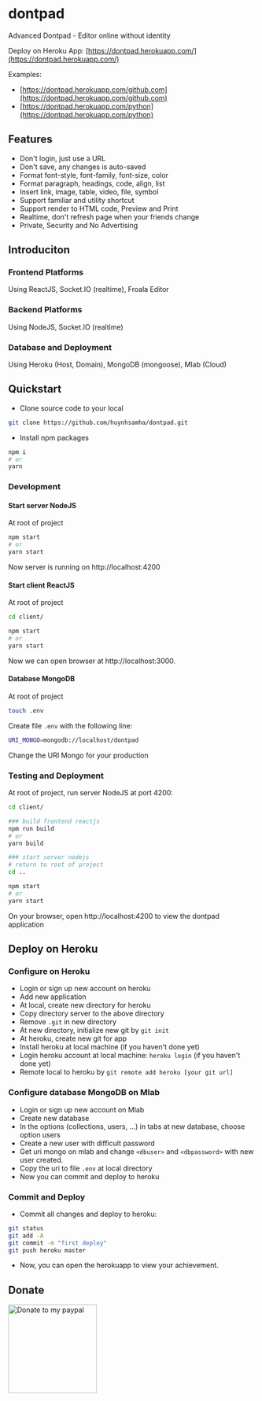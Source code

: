 # dontpad

Advanced Dontpad - Editor online without identity

Deploy on Heroku App: [https://dontpad.herokuapp.com/](https://dontpad.herokuapp.com/)

Examples:
+ [https://dontpad.herokuapp.com/github.com](https://dontpad.herokuapp.com/github.com)
+ [https://dontpad.herokuapp.com/python](https://dontpad.herokuapp.com/python)

## Features
+ Don't login, just use a URL
+ Don't save, any changes is auto-saved
+ Format font-style, font-family, font-size, color
+ Format paragraph, headings, code, align, list
+ Insert link, image, table, video, file, symbol
+ Support familiar and utility shortcut
+ Support render to HTML code, Preview and Print
+ Realtime, don't refresh page when your friends change
+ Private, Security and No Advertising

## Introduciton

### Frontend Platforms

Using ReactJS, Socket.IO (realtime), Froala Editor

### Backend Platforms

Using NodeJS, Socket.IO (realtime)

### Database and Deployment

Using Heroku (Host, Domain), MongoDB (mongoose), Mlab (Cloud)


## Quickstart

+ Clone source code to your local

```bash
git clone https://github.com/huynhsamha/dontpad.git
```

+ Install npm packages

```bash
npm i
# or
yarn
```

### Development

#### Start server NodeJS

At root of project

```bash
npm start
# or
yarn start
```

Now server is running on http://localhost:4200

#### Start client ReactJS

At root of project

```bash
cd client/

npm start
# or
yarn start
```

Now we can open browser at http://localhost:3000.


#### Database MongoDB

At root of project

```bash
touch .env
```

Create file `.env` with the following line:

```bash
URI_MONGO=mongodb://localhost/dontpad
```

Change the URI Mongo for your production

### Testing and Deployment

At root of project, run server NodeJS at port 4200:

```bash
cd client/

### build frontend reactjs
npm run build
# or
yarn build

### start server nodejs
# return to root of project
cd ..

npm start
# or 
yarn start
```

On your browser, open http://localhost:4200 to view the dontpad application


## Deploy on Heroku

### Configure on Heroku
+ Login or sign up new account on heroku
+ Add new application
+ At local, create new directory for heroku
+ Copy directory server to the above directory
+ Remove `.git` in new directory
+ At new directory, initialize new git by `git init`
+ At heroku, create new git for app
+ Install heroku at local machine (if you haven't done yet)
+ Login heroku account at local machine: `heroku login` (if you haven't done yet)
+ Remote local to heroku by `git remote add heroku [your git url]`

### Configure database MongoDB on Mlab
+ Login or sign up new account on Mlab
+ Create new database
+ In the options (collections, users, ...) in tabs at new database, choose option users 
+ Create a new user with difficult password
+ Get uri mongo on mlab and change `<dbuser>` and `<dbpassword>` with new user created.
+ Copy the uri to file `.env` at local directory
+ Now you can commit and deploy to heroku

### Commit and Deploy
+ Commit all changes and deploy to heroku:
```bash
git status
git add -A
git commit -m "first deploy"
git push heroku master
```
+ Now, you can open the herokuapp to view your achievement.

## Donate

<a href="https://www.paypal.me/harisk305/5" target="_blank"><img src="https://i.imgur.com/4bN8fdy.jpg" alt="Donate to my paypal" width=180></a>

